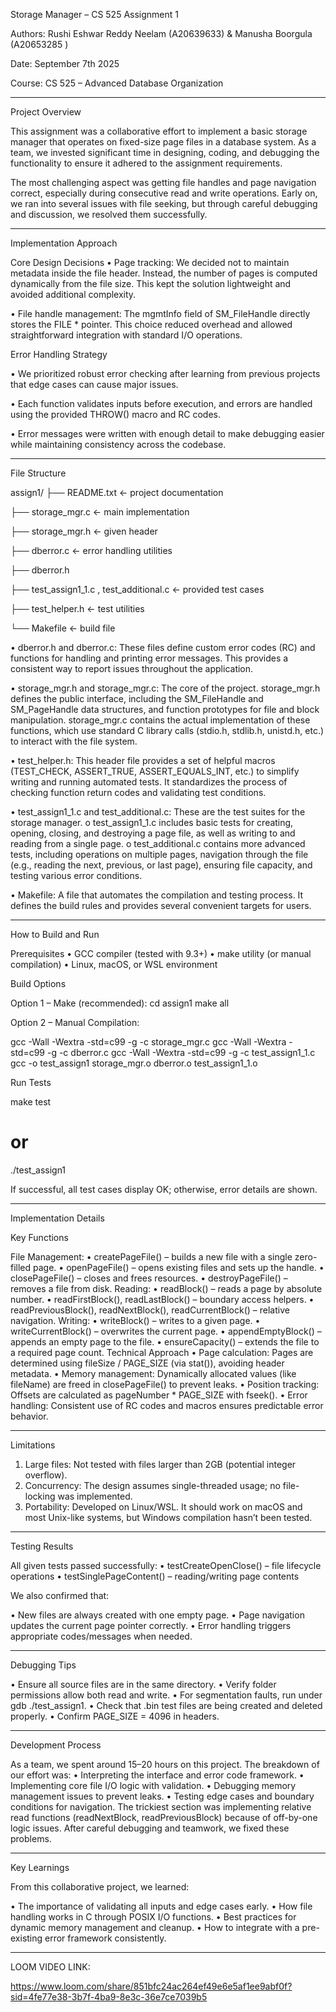Storage Manager – CS 525 Assignment 1

Authors: Rushi Eshwar Reddy Neelam (A20639633)  & Manusha Boorgula (A20653285 )

Date: September 7th 2025

Course: CS 525 – Advanced Database Organization
________________________________________

Project Overview

This assignment was a collaborative effort to implement a basic storage manager that operates on fixed-size page files in a database system. As a team, we invested significant time in designing, coding, and debugging the functionality to ensure it adhered to the assignment requirements.

The most challenging aspect was getting file handles and page navigation correct, especially during consecutive read and write operations. Early on, we ran into several issues with file seeking, but through careful debugging and discussion, we resolved them successfully.

________________________________________
Implementation Approach

Core Design Decisions
•	Page tracking: We decided not to maintain metadata inside the file header. Instead, the number of pages is computed dynamically from the file size. This kept the solution lightweight and avoided additional complexity.

•	File handle management: The mgmtInfo field of SM_FileHandle directly stores the FILE * pointer. This choice reduced overhead and allowed straightforward integration with standard I/O operations.

Error Handling Strategy

•	We prioritized robust error checking after learning from previous projects that edge cases can cause major issues.

•	Each function validates inputs before execution, and errors are handled using the provided THROW() macro and RC codes.

•	Error messages were written with enough detail to make debugging easier while maintaining consistency across the codebase.

________________________________________

File Structure

assign1/
├── README.txt        ← project documentation

├── storage_mgr.c     ← main implementation

├── storage_mgr.h     ← given header

├── dberror.c         ← error handling utilities

├── dberror.h

├── test_assign1_1.c , test_additional.c ← provided test cases

├── test_helper.h     ← test utilities

└── Makefile          ← build file



•	dberror.h and dberror.c: These files define custom error codes (RC) and functions for handling and printing error messages. This provides a consistent way to report issues throughout the application.

•	storage_mgr.h and storage_mgr.c: The core of the project. storage_mgr.h defines the public interface, including the SM_FileHandle and SM_PageHandle data structures, and function prototypes for file and block manipulation. storage_mgr.c contains the actual implementation of these functions, which use standard C library calls (stdio.h, stdlib.h, unistd.h, etc.) to interact with the file system.

•	test_helper.h: This header file provides a set of helpful macros (TEST_CHECK, ASSERT_TRUE, ASSERT_EQUALS_INT, etc.) to simplify writing and running automated tests. It standardizes the process of checking function return codes and validating test conditions.

•	test_assign1_1.c and test_additional.c: These are the test suites for the storage manager.
o	test_assign1_1.c includes basic tests for creating, opening, closing, and destroying a page file, as well as writing to and reading from a single page.
o	test_additional.c contains more advanced tests, including operations on multiple pages, navigation through the file (e.g., reading the next, previous, or last page), ensuring file capacity, and testing various error conditions.

•	Makefile: A file that automates the compilation and testing process. It defines the build rules and provides several convenient targets for users.

_______________________________

How to Build and Run

Prerequisites
•	GCC compiler (tested with 9.3+)
•	make utility (or manual compilation)
•	Linux, macOS, or WSL environment


Build Options

Option 1 – Make (recommended):
cd assign1
make all

Option 2 – Manual Compilation:

gcc -Wall -Wextra -std=c99 -g -c storage_mgr.c
gcc -Wall -Wextra -std=c99 -g -c dberror.c
gcc -Wall -Wextra -std=c99 -g -c test_assign1_1.c
gcc -o test_assign1 storage_mgr.o dberror.o test_assign1_1.o


Run Tests

make test
# or
./test_assign1


If successful, all test cases display OK; otherwise, error details are shown.

________________________________________

Implementation Details

Key Functions

File Management:
•	createPageFile() – builds a new file with a single zero-filled page.
•	openPageFile() – opens existing files and sets up the handle.
•	closePageFile() – closes and frees resources.
•	destroyPageFile() – removes a file from disk.
Reading:
•	readBlock() – reads a page by absolute number.
•	readFirstBlock(), readLastBlock() – boundary access helpers.
•	readPreviousBlock(), readNextBlock(), readCurrentBlock() – relative navigation.
Writing:
•	writeBlock() – writes to a given page.
•	writeCurrentBlock() – overwrites the current page.
•	appendEmptyBlock() – appends an empty page to the file.
•	ensureCapacity() – extends the file to a required page count.
Technical Approach
•	Page calculation: Pages are determined using fileSize / PAGE_SIZE (via stat()), avoiding header metadata.
•	Memory management: Dynamically allocated values (like fileName) are freed in closePageFile() to prevent leaks.
•	Position tracking: Offsets are calculated as pageNumber * PAGE_SIZE with fseek().
•	Error handling: Consistent use of RC codes and macros ensures predictable error behavior.

________________________________________

Limitations

1.	Large files: Not tested with files larger than 2GB (potential integer overflow).
2.	Concurrency: The design assumes single-threaded usage; no file-locking was implemented.
3.	Portability: Developed on Linux/WSL. It should work on macOS and most Unix-like systems, but Windows compilation hasn’t been tested.

________________________________________

Testing Results

All given tests passed successfully:
•	 testCreateOpenClose() – file lifecycle operations
•	 testSinglePageContent() – reading/writing page contents

We also confirmed that:

•	New files are always created with one empty page.
•	Page navigation updates the current page pointer correctly.
•	Error handling triggers appropriate codes/messages when needed.

________________________________________

Debugging Tips

•	Ensure all source files are in the same directory.
•	Verify folder permissions allow both read and write.
•	For segmentation faults, run under gdb ./test_assign1.
•	Check that .bin test files are being created and deleted properly.
•	Confirm PAGE_SIZE = 4096 in headers.

________________________________________

Development Process

As a team, we spent around 15–20 hours on this project. The breakdown of our effort was:
•	Interpreting the interface and error code framework.
•	Implementing core file I/O logic with validation.
•	Debugging memory management issues to prevent leaks.
•	Testing edge cases and boundary conditions for navigation.
The trickiest section was implementing relative read functions (readNextBlock, readPreviousBlock) because of off-by-one logic issues. After careful debugging and teamwork, we fixed these problems.

________________________________________

Key Learnings

From this collaborative project, we learned:

•	The importance of validating all inputs and edge cases early.
•	How file handling works in C through POSIX I/O functions.
•	Best practices for dynamic memory management and cleanup.
•	How to integrate with a pre-existing error framework consistently.

________________________________________

LOOM VIDEO LINK:

https://www.loom.com/share/851bfc24ac264ef49e6e5af1ee9abf0f?sid=4fe77e38-3b7f-4ba9-8e3c-36e7ce7039b5
